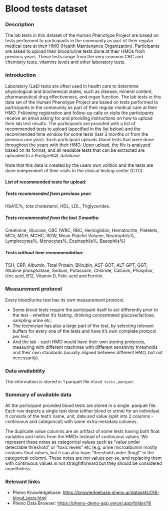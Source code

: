 # Blood tests dataset

### Description 

The lab tests in this dataset of the Human Phenotype Project are based on tests performed to participants in the community as part of their regular medical care at their HMO (Health Maintenance Organization). Participants are asked to upload their blood/urine tests done at their HMOs from previous years. These tests range from the very common CBC and chemistry tests, vitamins levels and other laboratory tests.

### Introduction 

Laboratory (Lab) tests are often used in health care to determine physiological and biochemical states, such as disease, mineral content, pharmaceutical drug effectiveness, and organ function. The lab tests in this data set of the Human Phenotype Project are based on tests performed to participants in the community as part of their regular medical care at their HMO.
Following registration and follow-up calls or visits the participants receive an email asking for and providing instructions on how to upload their lab test results. The participants are provided with a list of recommended tests to upload (specified in the list below) and the recommended time window for some tests (last 3 months or from the previous one year).  Each participant uploads blood tests that were done throughout the years with their HMO. Upon upload, the file is analyzed based on its format, and all readable tests that can be extracted are uploaded to a PostgreSQL database. 

Note that this data is created by the users own volition and the tests are done independent of their visits to the clinical testing  center (CTC). 

#### List of recommended tests for upload:

##### Tests recommended from previous year:
HbA1C%, tota cholesterol, HDL, LDL, Triglycerides.
##### Tests recommended from the last 3 months:
Creatinine, Glucose, CBC (WBC, RBC, Hemoglobin, Hematocrite, Platelets, MCV, MCH, MCHC, RDW, Mean Platelet Volume, Neutrophils%, Lymphocytes%, Monocytes%, Eosinophils%, Basophils%)
##### Tests without time  recommendation:
TSH, CRP, Albumin, Total Protein, Bilirubin, AST-GOT, ALT-GPT, GGT, Alkaline phosphatase, Sodium, Potassium, Chloride, Calcium, Phosphor, Uric acid, B12, Vitamin D, Folic acid and Ferritin.

### Measurement protocol 
<!-- long measurment protocol for the data browser -->
Every blood/urine test has its own measurement protocol.
* Some blood tests require the participant itself to act differently prior to the test - whether it’s fasting, drinking concentrated glucose/lactose, sampling urine etc.
* The technician has also a large part of the test, by selecting relevant buffers for every one of the tests and have it’s own complete protocol per test.
* And the lab - each HMO would have their own storing protocols, measuring with different machines with different sensitivity thresholds and their own standards (usually aligned between different HMO, but not necessarily).

### Data availability 
<!-- for the example notebooks -->
The information is stored in 1 parquet file `blood_tests.parquet`.

### Summary of available data 
<!-- for the data browser -->
All the participant provided blood tests are stored in a single .parquet file. Each row depicts a single test done (either blood or urine) for an individual. It consists of the test’s name, unit, date and value (split into 2 columns - continuous and categorical) with some extra metadata columns.

The duplicate value columns are an artifact of some tests having both float variables and notes from the HMOs instead of continuous values. We represent these notes as categorical values such as “value under detectable threshold” or “toxic levels” etc (e.g. urine microalbumin mostly contains float values, but it can also have “threshold under 3mg/l” in the categorical column). These notes are not values per-se, and replacing them with continuous values is not straightforward but they should be considered nonetheless.

### Relevant links

* Pheno Knowledgebase: https://knowledgebase.pheno.ai/datasets/016-blood_tests.html
* Pheno Data Browser: https://pheno-demo-app.vercel.app/folder/16
